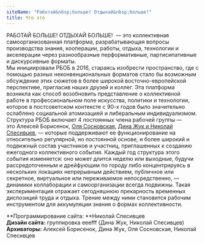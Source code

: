 ```yaml
---
siteName: "Работай&nbsp;больше! Отдыхай&nbsp;больше!"
title: Что это
---
```

РАБОТАЙ БОЛЬШЕ! ОТДЫХАЙ БОЛЬШЕ!  — это коллективная самоорганизованная платформа, разрабатывающая вопросы производства знания, кооперации, работы, отдыха, технологии и акселерации через разнообразные перформативные, партисипативные и дискурсивные форматы.  
Мы инициировали РБОБ в 2016, стараясь изобрести пространство, где с помощью разных неконвенциональных форматов стало бы возможным обсуждение этих сюжетов в более широкой восточно-европейской перспективе, пригласив наших друзей и коллег. Эта платформа возникла как способ возобновить представление о коллективной работе в профессиональном поле искусства, политики и технологии, которое в постсоветском контексте с 90-х годов было значительно ослаблено социальной атомизацией и либеральным индивидуализмом.  
Структура РБОБ включает 4 постоянных члена рабочей группы — это Алексей Борисенок, [Оля Сосновская][1], [Дина Жук и Николай Спесивцев][2], — которые поддерживают ее функционирование на относительно регулярной, но постоянной основе, и более широкий и подвижный состав участников и участниц, приглашенных к созданию ежегодного коллективного события. Каждый год структура этого события изменяется: оно может длится неделю или выходные, будучи рассредоточенным и дрейфующим по городу либо концентрируясь в нескольких локациях непрерывным действием, публичное или секретное, виртуальное или переживаемое непосредственно, — динамики коллаборации и самоорганизации всегда подвижны. Такая экспериментация отражает сегодняшнюю прекарность временных диспозиций труда и отдыха. Трение между ними становится рабочим инструментом для аккумуляции знания о формах коллективности.  
  
  
**Программирование сайта: **Николай Спесивцев  
**Дизайн сайта:** группировка eeefff (Дина Жук, Николай Спесивцев)  
**Архиваторы:** Алексей Борисенок, Дина Жук, Оля Сосновская, Николай Спесивцев

[1]:	http://oliasosnovskaya.com/
[2]:	https://eeefff.org/